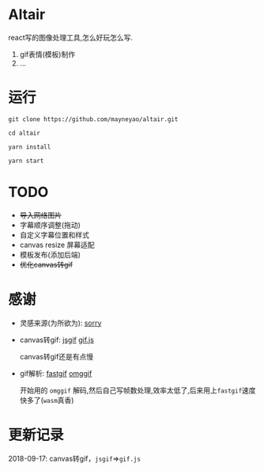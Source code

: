 # Altair

react写的图像处理工具,怎么好玩怎么写.

1. gif表情(模板)制作
2. ...

# 运行

```
git clone https://github.com/mayneyao/altair.git

cd altair

yarn install

yarn start
```

# TODO

+ ~~导入网络图片~~
+ 字幕顺序调整(拖动)
+ 自定义字幕位置和样式
+ canvas resize 屏幕适配
+ 模板发布(添加后端)
+ ~~优化canvas转gif~~


# 感谢

+ 灵感来源(为所欲为): [sorry](https://github.com/xtyxtyx/sorry)


+ canvas转gif: [jsgif](https://github.com/antimatter15/jsgif) [gif.js](https://github.com/jnordberg/gif.js)

  canvas转gif还是有点慢

+ gif解析: [fastgif](https://github.com/samthor/fastgif) [omggif](https://github.com/deanm/omggif)

  开始用的 `omggif` 解码,然后自己写帧数处理,效率太低了,后来用上`fastgif`速度快多了(`wasm`真香)

# 更新记录

2018-09-17: canvas转gif，`jsgif`=>`gif.js`